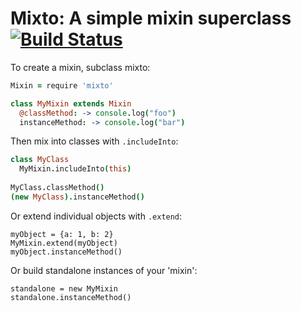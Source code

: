 # Mixto: A simple mixin superclass [![Build Status](https://travis-ci.org/atom/mixto.png?branch=master)](https://travis-ci.org/atom/mixto)

To create a mixin, subclass mixto:

```coffee
Mixin = require 'mixto'

class MyMixin extends Mixin
  @classMethod: -> console.log("foo")
  instanceMethod: -> console.log("bar")
```

Then mix into classes with `.includeInto`:

```coffee
class MyClass
  MyMixin.includeInto(this)
  
MyClass.classMethod()
(new MyClass).instanceMethod()
```

Or extend individual objects with `.extend`:

```coffee-script
myObject = {a: 1, b: 2}
MyMixin.extend(myObject)
myObject.instanceMethod()
```

Or build standalone instances of your 'mixin':

```
standalone = new MyMixin
standalone.instanceMethod()
```

